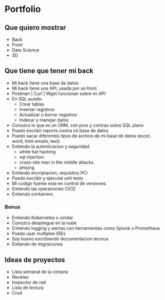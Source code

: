 # Portfolio

## Que quiero mostrar

* Back
* Front
* Data Science
* 3D

## Que tiene que tener mi back

* Mi back tiene una base de datos
* Mi back tiene una API, usada por un front
* Postman | Curl | Wget funcionan sobre mi API
* En SQL puedo:
  * Crear tablas
  * Insertar registros
  * Actualizar o borrar registros
  * Indexar y manejar datos
* Conozco lo que es un ORM, con pros y contras sobre SQL plano
* Puedo escribir reports contra mi base de datos
* Puedo sacar diferentes tipos de archivo de mi base de datos (excel, word, html emails, text)
* Entiendo la autenticacion y seguridad:
  * white hat hacking
  * sql injection
  * cross-site man in the middle attacks
  * phising
* Entiendo encriptacion, requisitos PCI
* Puedo escribir y ejecutat unit tests
* Mi codigo fuente esta en control de versiones
* Entiendo las operaciones CICD
* Entiendo containers

### Bonus

* Entiendo Kubernetes o similar
* Conozco despliegue en la nube
* Entiendo logging y alertas con herramientas como Splunk o Prometheus
* Puedo usar multiples IDEs
* Soy bueno escribiendo documentacion tecnica
* Entiendo de migraciones

## Ideas de proyectos

* Lista semanal de la compra
* Recetas
* Inspector de red
* Lista de lectura
* Crud
